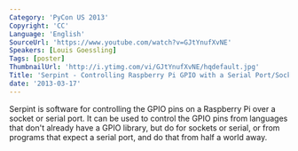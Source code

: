 ```yaml
---
Category: 'PyCon US 2013'
Copyright: 'CC'
Language: 'English'
SourceUrl: 'https://www.youtube.com/watch?v=GJtYnufXvNE'
Speakers: [Louis Goessling]
Tags: [poster]
ThumbnailUrl: 'http://i.ytimg.com/vi/GJtYnufXvNE/hqdefault.jpg'
Title: 'Serpint - Controlling Raspberry Pi GPIO with a Serial Port/Socket'
date: '2013-03-17'
---
```

Serpint is software for controlling the GPIO pins on a Raspberry Pi over a socket or serial port.  It can be used to control the GPIO pins from languages that don't already have a GPIO library, but do for sockets or serial, or from programs that expect a serial port, and do that from half a world away.
